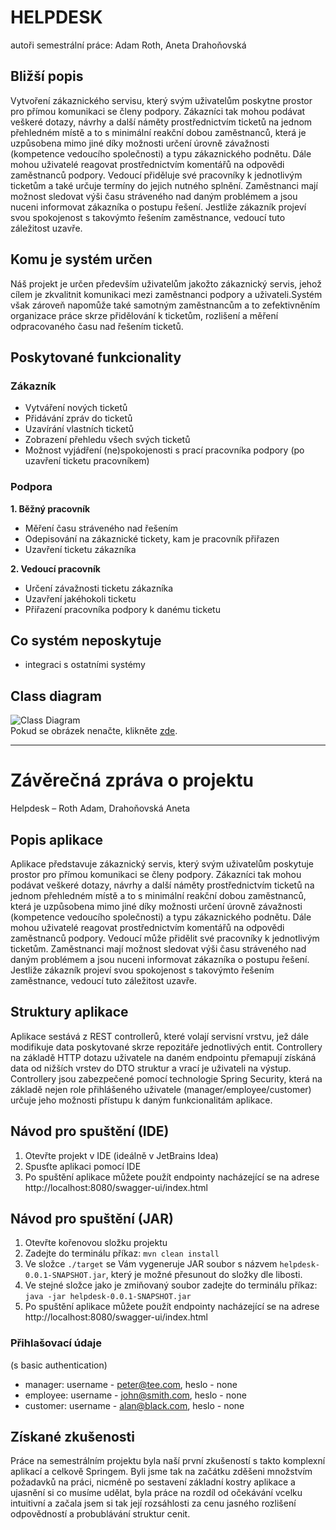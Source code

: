 # HELPDESK

autoři semestrální práce: Adam Roth, Aneta Drahoňovská

## Bližší popis

Vytvoření zákaznického servisu, který svým uživatelům poskytne prostor pro přímou komunikaci se členy podpory. Zákazníci
tak mohou podávat veškeré dotazy, návrhy a další náměty prostřednictvím ticketů na jednom přehledném místě a to s
minimální reakční dobou zaměstnanců, která je uzpůsobena mimo jiné díky možnosti určení úrovně závažnosti (kompetence
vedoucího společnosti) a typu zákaznického podnětu. Dále mohou uživatelé reagovat prostřednictvím komentářů na odpovědi
zaměstnanců podpory. Vedoucí přiděluje své pracovníky k jednotlivým ticketům a také určuje termíny do jejich nutného
splnění. Zaměstnanci mají možnost sledovat výši času stráveného nad daným problémem a jsou nuceni informovat zákazníka o
postupu řešení. Jestliže zákazník projeví svou spokojenost s takovýmto řešením zaměstnance, vedoucí tuto záležitost
uzavře.

## Komu je systém určen

Náš projekt je určen především uživatelům jakožto zákaznický servis, jehož cílem je zkvalitnit komunikaci mezi
zaměstnanci podpory a uživateli.Systém však zároveň napomůže také samotným zaměstnancům a to zefektivněním organizace
práce skrze přidělování k ticketům, rozlišení a měření odpracovaného času nad řešením ticketů.

## Poskytované funkcionality

### Zákazník

- Vytváření nových ticketů
- Přidávání zpráv do ticketů
- Uzavírání vlastních ticketů
- Zobrazení přehledu všech svých ticketů
- Možnost vyjádření (ne)spokojenosti s prací pracovníka podpory
  (po uzavření ticketu pracovníkem)

### Podpora

****1. Běžný pracovník****

- Měření času stráveného nad řešením
- Odepisování na zákaznické tickety, kam je pracovník přiřazen
- Uzavření ticketu zákazníka

****2. Vedoucí pracovník****

- Určení závažnosti ticketu zákazníka
- Uzavření jakéhokoli ticketu
- Přiřazení pracovníka podpory k danému ticketu

## Co systém neposkytuje

- integraci s ostatními systémy

## Class diagram

![Class Diagram](https://lh3.googleusercontent.com/u/3/drive-viewer/AFDK6gPEvi2rJrLP-dlorADI2R38ejKjtFdTugojMZ6fhvJtfc7Qzh0JCC_I9xneEIon1EKYKuuwNc1_wrHoB5Row9r6m5hhIw=w3360-h1762) \
Pokud se obrázek nenačte, klikněte [zde](https://lh3.googleusercontent.com/u/3/drive-viewer/AFDK6gPEvi2rJrLP-dlorADI2R38ejKjtFdTugojMZ6fhvJtfc7Qzh0JCC_I9xneEIon1EKYKuuwNc1_wrHoB5Row9r6m5hhIw=w3360-h1762).

---

# Závěrečná zpráva o projektu
Helpdesk – Roth Adam, Drahoňovská Aneta

## Popis aplikace
Aplikace představuje zákaznický servis, který svým uživatelům poskytuje prostor pro přímou komunikaci se členy podpory. Zákazníci tak mohou podávat veškeré dotazy, návrhy a další náměty prostřednictvím ticketů na jednom přehledném místě a to s minimální reakční dobou zaměstnanců, která je uzpůsobena mimo jiné díky možnosti určení úrovně závažnosti (kompetence vedoucího společnosti) a typu zákaznického podnětu. Dále mohou uživatelé reagovat prostřednictvím komentářů na odpovědi zaměstnanců podpory. Vedoucí může přidělit své pracovníky k jednotlivým ticketům. Zaměstnanci mají možnost sledovat výši času stráveného nad daným problémem a jsou nuceni informovat zákazníka o postupu řešení. Jestliže zákazník projeví svou spokojenost s takovýmto řešením zaměstnance, vedoucí tuto záležitost uzavře.

## Struktury aplikace
Aplikace sestává z REST controllerů, které volají servisní vrstvu, jež dále modifikuje data poskytované skrze repozitáře jednotlivých entit. Controllery na základě HTTP dotazu uživatele na daném endpointu přemapují získáná data od nižších vrstev do DTO struktur a vrací je uživateli na výstup. Controllery jsou zabezpečené pomocí technologie Spring Security, která na základě nejen role přihlášeného uživatele (manager/employee/customer) určuje jeho možnosti přístupu k daným funkcionalitám aplikace.  

## Návod pro spuštění (IDE)
1. Otevřte projekt v IDE (ideálně v JetBrains Idea)
2. Spusťte aplikaci pomocí IDE
3. Po spuštění aplikace můžete použít endpointy nacházející se na adrese http://localhost:8080/swagger-ui/index.html

## Návod pro spuštění (JAR)
1. Otevřte kořenovou složku projektu
2. Zadejte do terminálu příkaz: `mvn clean install`
3. Ve složce `./target` se Vám vygeneruje JAR soubor s názvem `helpdesk-0.0.1-SNAPSHOT.jar`, který je možné přesunout do složky dle libosti.
4. Ve stejné složce jako je zmiňovaný soubor zadejte do terminálu příkaz: `java -jar helpdesk-0.0.1-SNAPSHOT.jar`
3. Po spuštění aplikace můžete použít endpointy nacházející se na adrese http://localhost:8080/swagger-ui/index.html

### Přihlašovací údaje
(s basic authentication)
- manager: username - peter@tee.com, heslo - none
- employee: username - john@smith.com, heslo - none 
- customer: username - alan@black.com, heslo - none 

## Získané zkušenosti
Práce na semestrálním projektu byla naší první zkušeností s takto komplexní aplikací a celkově Springem. Byli jsme tak na začátku zděšeni množstvím požadavků na práci, nicméně po sestavení základní kostry aplikace a ujasnění si co musíme udělat, byla práce na rozdíl od očekávání vcelku intuitivní a začala jsem si tak její rozsáhlosti za cenu jasného rozlišení odpovědností a probublávání struktur cenit.

